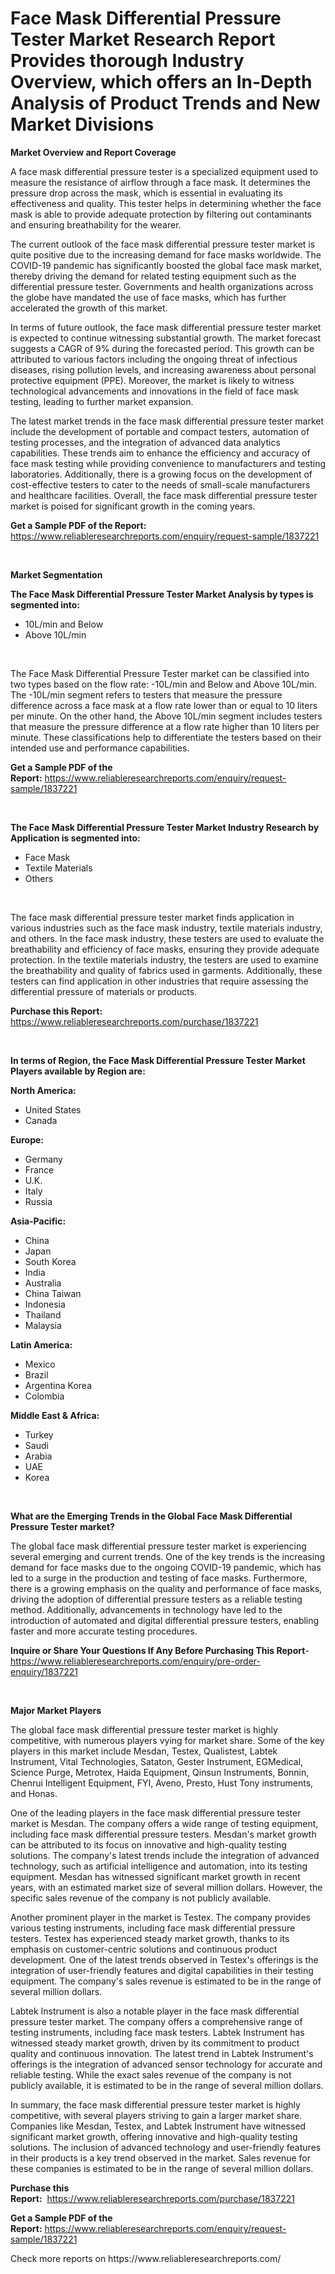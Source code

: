 <p><h1>Face Mask Differential Pressure Tester Market Research Report Provides thorough Industry Overview, which offers an In-Depth Analysis of Product Trends and New Market Divisions</h1></p><p><strong>Market Overview and Report Coverage</strong></p>
<p><p>A face mask differential pressure tester is a specialized equipment used to measure the resistance of airflow through a face mask. It determines the pressure drop across the mask, which is essential in evaluating its effectiveness and quality. This tester helps in determining whether the face mask is able to provide adequate protection by filtering out contaminants and ensuring breathability for the wearer.</p><p>The current outlook of the face mask differential pressure tester market is quite positive due to the increasing demand for face masks worldwide. The COVID-19 pandemic has significantly boosted the global face mask market, thereby driving the demand for related testing equipment such as the differential pressure tester. Governments and health organizations across the globe have mandated the use of face masks, which has further accelerated the growth of this market.</p><p>In terms of future outlook, the face mask differential pressure tester market is expected to continue witnessing substantial growth. The market forecast suggests a CAGR of 9% during the forecasted period. This growth can be attributed to various factors including the ongoing threat of infectious diseases, rising pollution levels, and increasing awareness about personal protective equipment (PPE). Moreover, the market is likely to witness technological advancements and innovations in the field of face mask testing, leading to further market expansion.</p><p>The latest market trends in the face mask differential pressure tester market include the development of portable and compact testers, automation of testing processes, and the integration of advanced data analytics capabilities. These trends aim to enhance the efficiency and accuracy of face mask testing while providing convenience to manufacturers and testing laboratories. Additionally, there is a growing focus on the development of cost-effective testers to cater to the needs of small-scale manufacturers and healthcare facilities. Overall, the face mask differential pressure tester market is poised for significant growth in the coming years.</p></p>
<p><strong>Get a Sample PDF of the Report:</strong> <a href="https://www.reliableresearchreports.com/enquiry/request-sample/1837221">https://www.reliableresearchreports.com/enquiry/request-sample/1837221</a></p>
<p>&nbsp;</p>
<p><strong>Market Segmentation</strong></p>
<p><strong>The Face Mask Differential Pressure Tester Market Analysis by types is segmented into:</strong></p>
<p><ul><li>10L/min and Below</li><li>Above 10L/min</li></ul></p>
<p>&nbsp;</p>
<p><p>The Face Mask Differential Pressure Tester market can be classified into two types based on the flow rate: -10L/min and Below and Above 10L/min. The -10L/min segment refers to testers that measure the pressure difference across a face mask at a flow rate lower than or equal to 10 liters per minute. On the other hand, the Above 10L/min segment includes testers that measure the pressure difference at a flow rate higher than 10 liters per minute. These classifications help to differentiate the testers based on their intended use and performance capabilities.</p></p>
<p><strong>Get a Sample PDF of the Report:</strong>&nbsp;<a href="https://www.reliableresearchreports.com/enquiry/request-sample/1837221">https://www.reliableresearchreports.com/enquiry/request-sample/1837221</a></p>
<p>&nbsp;</p>
<p><strong>The Face Mask Differential Pressure Tester Market Industry Research by Application is segmented into:</strong></p>
<p><ul><li>Face Mask</li><li>Textile Materials</li><li>Others</li></ul></p>
<p>&nbsp;</p>
<p><p>The face mask differential pressure tester market finds application in various industries such as the face mask industry, textile materials industry, and others. In the face mask industry, these testers are used to evaluate the breathability and efficiency of face masks, ensuring they provide adequate protection. In the textile materials industry, the testers are used to examine the breathability and quality of fabrics used in garments. Additionally, these testers can find application in other industries that require assessing the differential pressure of materials or products.</p></p>
<p><strong>Purchase this Report:</strong>&nbsp; <a href="https://www.reliableresearchreports.com/purchase/1837221">https://www.reliableresearchreports.com/purchase/1837221</a></p>
<p>&nbsp;</p>
<p><strong>In terms of Region, the Face Mask Differential Pressure Tester Market Players available by Region are:</strong></p>
<p>
    <p> <strong> North America: </strong>
        <ul>
            <li>United States</li>
            <li>Canada</li>
        </ul>
        </p> 
    <p> <strong> Europe: </strong>
        <ul>
            <li>Germany</li>
            <li>France</li>
            <li>U.K.</li>
            <li>Italy</li>
            <li>Russia</li>
        </ul>
        </p> 
    <p> <strong> Asia-Pacific: </strong>
        <ul>
            <li>China</li>
            <li>Japan</li>
            <li>South Korea</li>
            <li>India</li>
            <li>Australia</li>
            <li>China Taiwan</li>
            <li>Indonesia</li>
            <li>Thailand</li>
            <li>Malaysia</li>
        </ul>
        </p> 
    <p> <strong> Latin America: </strong>
        <ul>
            <li>Mexico</li>
            <li>Brazil</li>
            <li>Argentina Korea</li>
            <li>Colombia</li>
        </ul>
        </p> 
    <p> <strong> Middle East & Africa: </strong>
        <ul>
            <li>Turkey</li>
            <li>Saudi</li>
            <li>Arabia</li>
            <li>UAE</li>
            <li>Korea</li>
        </ul>
    </p>
    </p>
<p>&nbsp;</p>
<p><strong>What are the Emerging Trends in the Global Face Mask Differential Pressure Tester market?</strong></p>
<p><p>The global face mask differential pressure tester market is experiencing several emerging and current trends. One of the key trends is the increasing demand for face masks due to the ongoing COVID-19 pandemic, which has led to a surge in the production and testing of face masks. Furthermore, there is a growing emphasis on the quality and performance of face masks, driving the adoption of differential pressure testers as a reliable testing method. Additionally, advancements in technology have led to the introduction of automated and digital differential pressure testers, enabling faster and more accurate testing procedures.</p></p>
<p><strong>Inquire or Share Your Questions If Any Before Purchasing This Report</strong>- <a href="https://www.reliableresearchreports.com/enquiry/pre-order-enquiry/1837221">https://www.reliableresearchreports.com/enquiry/pre-order-enquiry/1837221</a></p>
<p>&nbsp;</p>
<p><strong>Major Market Players</strong></p>
<p><p>The global face mask differential pressure tester market is highly competitive, with numerous players vying for market share. Some of the key players in this market include Mesdan, Testex, Qualistest, Labtek Instrument, Vital Technologies, Sataton, Gester Instrument, EGMedical, Science Purge, Metrotex, Haida Equipment, Qinsun Instruments, Bonnin, Chenrui Intelligent Equipment, FYI, Aveno, Presto, Hust Tony instruments, and Honas.</p><p>One of the leading players in the face mask differential pressure tester market is Mesdan. The company offers a wide range of testing equipment, including face mask differential pressure testers. Mesdan's market growth can be attributed to its focus on innovative and high-quality testing solutions. The company's latest trends include the integration of advanced technology, such as artificial intelligence and automation, into its testing equipment. Mesdan has witnessed significant market growth in recent years, with an estimated market size of several million dollars. However, the specific sales revenue of the company is not publicly available.</p><p>Another prominent player in the market is Testex. The company provides various testing instruments, including face mask differential pressure testers. Testex has experienced steady market growth, thanks to its emphasis on customer-centric solutions and continuous product development. One of the latest trends observed in Testex's offerings is the integration of user-friendly features and digital capabilities in their testing equipment. The company's sales revenue is estimated to be in the range of several million dollars.</p><p>Labtek Instrument is also a notable player in the face mask differential pressure tester market. The company offers a comprehensive range of testing instruments, including face mask testers. Labtek Instrument has witnessed steady market growth, driven by its commitment to product quality and continuous innovation. The latest trend in Labtek Instrument's offerings is the integration of advanced sensor technology for accurate and reliable testing. While the exact sales revenue of the company is not publicly available, it is estimated to be in the range of several million dollars.</p><p>In summary, the face mask differential pressure tester market is highly competitive, with several players striving to gain a larger market share. Companies like Mesdan, Testex, and Labtek Instrument have witnessed significant market growth, offering innovative and high-quality testing solutions. The inclusion of advanced technology and user-friendly features in their products is a key trend observed in the market. Sales revenue for these companies is estimated to be in the range of several million dollars.</p></p>
<p><strong>Purchase this Report:</strong>&nbsp;&nbsp;<a href="https://www.reliableresearchreports.com/purchase/1837221">https://www.reliableresearchreports.com/purchase/1837221</a></p>
<p></p>
<p><strong>Get a Sample PDF of the Report:</strong>&nbsp;<a href="https://www.reliableresearchreports.com/enquiry/request-sample/1837221">https://www.reliableresearchreports.com/enquiry/request-sample/1837221</a></p>
<p>Check more reports on https://www.reliableresearchreports.com/</p>